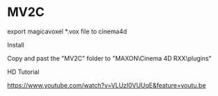 # MV2C

export magicavoxel *.vox file to cinema4d

Install

  Copy and past the "MV2C" folder to "MAXON\Cinema 4D RXX\plugins\"

HD Tutorial

  https://www.youtube.com/watch?v=VLUzI0VUUqE&feature=youtu.be
